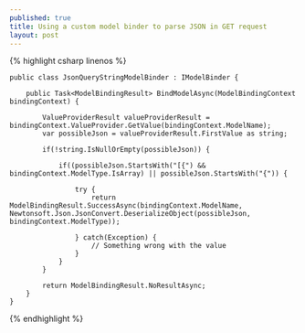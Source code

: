 ```yaml
---
published: true
title: Using a custom model binder to parse JSON in GET request
layout: post
---
```

{% highlight csharp linenos %}

	public class JsonQueryStringModelBinder : IModelBinder {

		public Task<ModelBindingResult> BindModelAsync(ModelBindingContext bindingContext) {

			ValueProviderResult valueProviderResult = bindingContext.ValueProvider.GetValue(bindingContext.ModelName);
			var possibleJson = valueProviderResult.FirstValue as string;

			if(!string.IsNullOrEmpty(possibleJson)) {

				if((possibleJson.StartsWith("[{") && bindingContext.ModelType.IsArray) || possibleJson.StartsWith("{")) {

					try {
						return ModelBindingResult.SuccessAsync(bindingContext.ModelName, Newtonsoft.Json.JsonConvert.DeserializeObject(possibleJson, bindingContext.ModelType));

					} catch(Exception) {
						// Something wrong with the value
					}
				}
			}

			return ModelBindingResult.NoResultAsync;
		}
	}

{% endhighlight %}